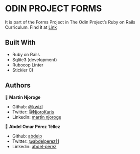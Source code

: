 # ODIN PROJECT FORMS
It is part of the Forms Project in The Odin Project’s Ruby on Rails Curriculum. Find it at 
[Link](http://www.theodinproject.com)

## Built With

- Ruby on Rails
- Sqlite3 (development)
- Rubocop Linter
- Stickler CI

## Authors

👤 **Martin Njoroge**

- Github: [@kwizl](https://github.com/kwizl)
- Twitter: [@NjoroKaris](https://twitter.com/NjoroKaris)
- Linkedin: [martin njoroge](https://www.linkedin.com/in/martin-njoroge-098774110/)

👤 **Abdel Omar Pérez Téllez**

- Github: [abdelp](https://github.com/abdelp)
- Twitter: [@abdelperez11](https://twitter.com/abdelperez11) 
- Linkedin: [abdel-perez](https://www.linkedin.com/in/abdel-perez/)
